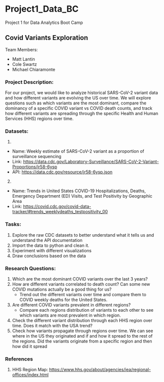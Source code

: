 # Project1_Data_BC
Project 1 for Data Analytics Boot Camp

## Covid Variants Exploration
Team Members:
  - Matt Lantin
  - Cole Swartz
  - Michael Chiaramonte
### Project Description:

For our project, we would like to analyze historical SARS-CoV-2 variant data and how different variants are evolving the US over time. We will explore questions such as which variants are the most dominant, compare the dominancy of a specific COVID variant vs COVID death counts, and track how different variants are spreading through the specific Health and Human Services (HHS) regions over time.    

### Datasets: 
  1.
  - Name: Weekly estimate of SARS-CoV-2 variant as a proportion of surveillance sequencing
  - Link: https://data.cdc.gov/Laboratory-Surveillance/SARS-CoV-2-Variant-Proportions/jr58-6ysp
  - API: https://data.cdc.gov/resource/jr58-6ysp.json
  
  2.
  - Name: Trends in United States COVID-19 Hospitalizations, Deaths, Emergency Department (ED) Visits, and Test Positivity by Geographic Area
  - Link: https://covid.cdc.gov/covid-data-tracker/#trends_weeklydeaths_testpositivity_00


### Tasks:
1.	Explore the raw CDC datasets to better understand what it tells us and understand the API documentation
2.	Import the data to python and clean it.
3.	Experiment with different visualizations
4.	Draw conclusions based on the data

### Research Questions:
1. Which are the most dominant COVID variants over the last 3 years?
2.  How are different variants correlated to death count? Can some new COVID mutations actually be a good thing for us?
    - Trend out the different variants over time and compare them to COVID weekly deaths for the United States. 
3.	Are different COVID variants prevalent in different regions? 
    - Compare each regions distribution of variants to each other to see which variants are most prevalent in which region.
4.	Check the different variant distribution through each HHS region over time. Does it match with the USA trend?
5.	Check how variants propagate through regions over time. We can see where in the US they originated and if and how it spread to the rest of the regions. Did the variants originate from a specific region and then how did it spread 

### References
1.  HHS Region Map: https://www.hhs.gov/about/agencies/iea/regional-offices/index.html
